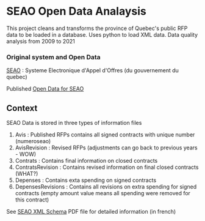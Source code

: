 # SEAO Open Data Analaysis

This project cleans and transforms the province of Quebec's public RFP data to be loaded in a database. Uses python to load XML data.
Data quality analysis from 2009  to 2021

### Original system and Open Data
[SEAO](https://www.seao.ca/) : Systeme Electronique d'Appel d'Offres (du gouvernement du quebec)

Published [Open Data for SEAO](https://www.donneesquebec.ca/recherche/fr/dataset/systeme-electronique-dappel-doffres-seao)


## Context
SEAO Data is stored in three types of information files
1) Avis              : Published RFPs contains all signed contracts with unique number (numeroseao)
2) AvisRevision      : Revised RFPs (adjustments can go back to previous years - WOW) 
3) Contrats          : Contains final information on closed contracts
4) ContratsRevision  : Contains revised information on final closed contracts (WHAT?)
5) Depenses          : Contains exta spending on signed contracts
6) DepensesRevisions : Contains all revisions on extra spending for signed contracts (empty amount value means all spending were removed for this contract)

See [SEAO XML Schema](https://www.donneesquebec.ca/recherche/fr/dataset/systeme-electronique-dappel-doffres-seao/resource/af41596c-b07f-4664-82c8-577e1ef9a6f3) PDF file for detailed information (in french)

